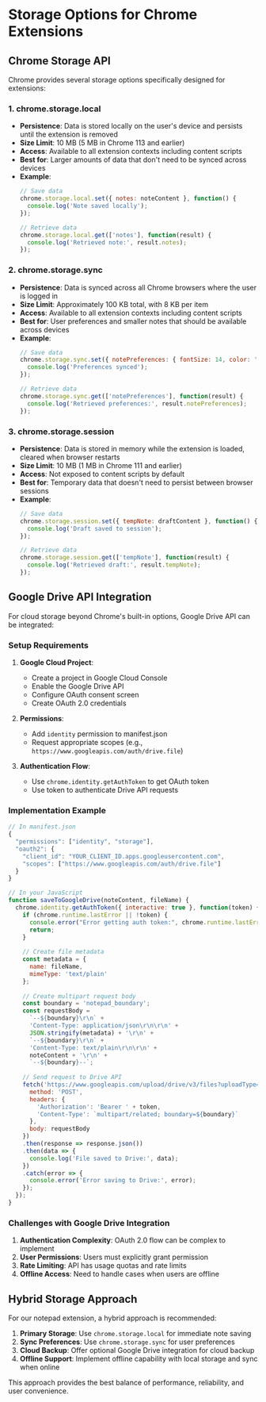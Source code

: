 # Storage Options for Chrome Extensions

## Chrome Storage API

Chrome provides several storage options specifically designed for extensions:

### 1. chrome.storage.local

- **Persistence**: Data is stored locally on the user's device and persists until the extension is removed
- **Size Limit**: 10 MB (5 MB in Chrome 113 and earlier)
- **Access**: Available to all extension contexts including content scripts
- **Best for**: Larger amounts of data that don't need to be synced across devices
- **Example**:
  ```javascript
  // Save data
  chrome.storage.local.set({ notes: noteContent }, function() {
    console.log('Note saved locally');
  });
  
  // Retrieve data
  chrome.storage.local.get(['notes'], function(result) {
    console.log('Retrieved note:', result.notes);
  });
  ```

### 2. chrome.storage.sync

- **Persistence**: Data is synced across all Chrome browsers where the user is logged in
- **Size Limit**: Approximately 100 KB total, with 8 KB per item
- **Access**: Available to all extension contexts including content scripts
- **Best for**: User preferences and smaller notes that should be available across devices
- **Example**:
  ```javascript
  // Save data
  chrome.storage.sync.set({ notePreferences: { fontSize: 14, color: '#000' } }, function() {
    console.log('Preferences synced');
  });
  
  // Retrieve data
  chrome.storage.sync.get(['notePreferences'], function(result) {
    console.log('Retrieved preferences:', result.notePreferences);
  });
  ```

### 3. chrome.storage.session

- **Persistence**: Data is stored in memory while the extension is loaded, cleared when browser restarts
- **Size Limit**: 10 MB (1 MB in Chrome 111 and earlier)
- **Access**: Not exposed to content scripts by default
- **Best for**: Temporary data that doesn't need to persist between browser sessions
- **Example**:
  ```javascript
  // Save data
  chrome.storage.session.set({ tempNote: draftContent }, function() {
    console.log('Draft saved to session');
  });
  
  // Retrieve data
  chrome.storage.session.get(['tempNote'], function(result) {
    console.log('Retrieved draft:', result.tempNote);
  });
  ```

## Google Drive API Integration

For cloud storage beyond Chrome's built-in options, Google Drive API can be integrated:

### Setup Requirements

1. **Google Cloud Project**:
   - Create a project in Google Cloud Console
   - Enable the Google Drive API
   - Configure OAuth consent screen
   - Create OAuth 2.0 credentials

2. **Permissions**:
   - Add `identity` permission to manifest.json
   - Request appropriate scopes (e.g., `https://www.googleapis.com/auth/drive.file`)

3. **Authentication Flow**:
   - Use `chrome.identity.getAuthToken` to get OAuth token
   - Use token to authenticate Drive API requests

### Implementation Example

```javascript
// In manifest.json
{
  "permissions": ["identity", "storage"],
  "oauth2": {
    "client_id": "YOUR_CLIENT_ID.apps.googleusercontent.com",
    "scopes": ["https://www.googleapis.com/auth/drive.file"]
  }
}

// In your JavaScript
function saveToGoogleDrive(noteContent, fileName) {
  chrome.identity.getAuthToken({ interactive: true }, function(token) {
    if (chrome.runtime.lastError || !token) {
      console.error("Error getting auth token:", chrome.runtime.lastError);
      return;
    }
    
    // Create file metadata
    const metadata = {
      name: fileName,
      mimeType: 'text/plain'
    };
    
    // Create multipart request body
    const boundary = 'notepad_boundary';
    const requestBody = 
      `--${boundary}\r\n` +
      'Content-Type: application/json\r\n\r\n' +
      JSON.stringify(metadata) + '\r\n' +
      `--${boundary}\r\n` +
      'Content-Type: text/plain\r\n\r\n' +
      noteContent + '\r\n' +
      `--${boundary}--`;
    
    // Send request to Drive API
    fetch('https://www.googleapis.com/upload/drive/v3/files?uploadType=multipart', {
      method: 'POST',
      headers: {
        'Authorization': 'Bearer ' + token,
        'Content-Type': `multipart/related; boundary=${boundary}`
      },
      body: requestBody
    })
    .then(response => response.json())
    .then(data => {
      console.log('File saved to Drive:', data);
    })
    .catch(error => {
      console.error('Error saving to Drive:', error);
    });
  });
}
```

### Challenges with Google Drive Integration

1. **Authentication Complexity**: OAuth 2.0 flow can be complex to implement
2. **User Permissions**: Users must explicitly grant permission
3. **Rate Limiting**: API has usage quotas and rate limits
4. **Offline Access**: Need to handle cases when users are offline

## Hybrid Storage Approach

For our notepad extension, a hybrid approach is recommended:

1. **Primary Storage**: Use `chrome.storage.local` for immediate note saving
2. **Sync Preferences**: Use `chrome.storage.sync` for user preferences
3. **Cloud Backup**: Offer optional Google Drive integration for cloud backup
4. **Offline Support**: Implement offline capability with local storage and sync when online

This approach provides the best balance of performance, reliability, and user convenience.
